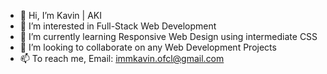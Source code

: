 - 👋 Hi, I’m Kavin | AKI
- 👀 I’m interested in Full-Stack Web Development
- 🌱 I’m currently learning Responsive Web Design using intermediate CSS 
- 💞️ I’m looking to collaborate on any Web Development Projects
- 📫 To reach me, Email: immkavin.ofcl@gmail.com

<!---
immkavin-ranks/immkavin-ranks is a ✨ special ✨ repository because its `README.md` (this file) appears on your GitHub profile.
You can click the Preview link to take a look at your changes.
--->
